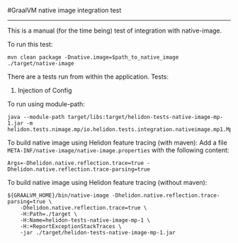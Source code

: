#GraalVM native image integration test
_____

This is a manual (for the time being) test of integration with native-image.

To run this test:

```shell script
mvn clean package -Dnative.image=$path_to_native_image
./target/native-image
```  

There are a tests run from within the application.
Tests:
1. Injection of Config


To run using module-path:
```shell script
java --module-path target/libs:target/helidon-tests-native-image-mp-1.jar -m helidon.tests.nimage.mp/io.helidon.tests.integration.nativeimage.mp1.Mp1Main
```

To build native image using Helidon feature tracing (with maven):
Add a file `META-INF/native-image/native-image.properties` with the following content:

```properties
Args=-Dhelidon.native.reflection.trace=true -Dhelidon.native.reflection.trace-parsing=true
```

To build native image using Helidon feature tracing (without maven):
```shell script
${GRAALVM_HOME}/bin/native-image -Dhelidon.native.reflection.trace-parsing=true \
    -Dhelidon.native.reflection.trace=true \
    -H:Path=./target \
    -H:Name=helidon-tests-native-image-mp-1 \
    -H:+ReportExceptionStackTraces \
    -jar ./target/helidon-tests-native-image-mp-1.jar
```

 
